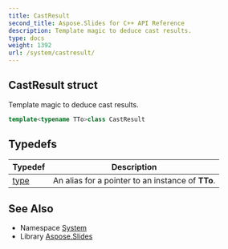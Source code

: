 ```yaml
---
title: CastResult
second_title: Aspose.Slides for C++ API Reference
description: Template magic to deduce cast results.
type: docs
weight: 1392
url: /system/castresult/
---
```

## CastResult struct


Template magic to deduce cast results.

```cpp
template<typename TTo>class CastResult
```

## Typedefs

| Typedef | Description |
| --- | --- |
| [type](./type/) | An alias for a pointer to an instance of **TTo**. |
## See Also

* Namespace [System](../)
* Library [Aspose.Slides](../../)